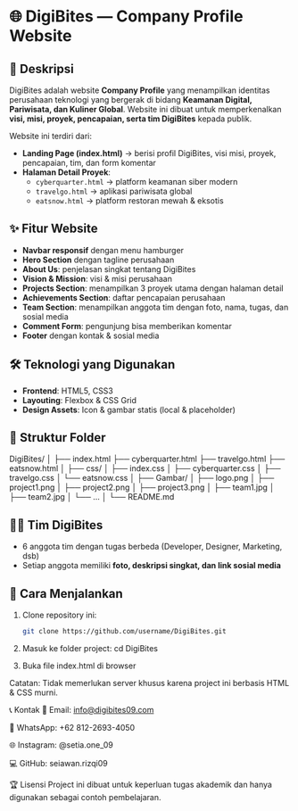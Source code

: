 # 🌐 DigiBites — Company Profile Website

## 📌 Deskripsi

DigiBites adalah website **Company Profile** yang menampilkan identitas perusahaan teknologi yang bergerak di bidang **Keamanan Digital, Pariwisata, dan Kuliner Global**. Website ini dibuat untuk memperkenalkan **visi, misi, proyek, pencapaian, serta tim DigiBites** kepada publik.

Website ini terdiri dari:

- **Landing Page (index.html)** → berisi profil DigiBites, visi misi, proyek, pencapaian, tim, dan form komentar
- **Halaman Detail Proyek**:
  - `cyberquarter.html` → platform keamanan siber modern
  - `travelgo.html` → aplikasi pariwisata global
  - `eatsnow.html` → platform restoran mewah & eksotis

## ✨ Fitur Website

- **Navbar responsif** dengan menu hamburger
- **Hero Section** dengan tagline perusahaan
- **About Us**: penjelasan singkat tentang DigiBites
- **Vision & Mission**: visi & misi perusahaan
- **Projects Section**: menampilkan 3 proyek utama dengan halaman detail
- **Achievements Section**: daftar pencapaian perusahaan
- **Team Section**: menampilkan anggota tim dengan foto, nama, tugas, dan sosial media
- **Comment Form**: pengunjung bisa memberikan komentar
- **Footer** dengan kontak & sosial media

## 🛠️ Teknologi yang Digunakan

- **Frontend**: HTML5, CSS3
- **Layouting**: Flexbox & CSS Grid
- **Design Assets**: Icon & gambar statis (local & placeholder)

## 📂 Struktur Folder

DigiBites/
│
├── index.html
├── cyberquarter.html
├── travelgo.html
├── eatsnow.html
│
├── css/
│ ├── index.css
│ ├── cyberquarter.css
│ ├── travelgo.css
│ └── eatsnow.css
│
├── Gambar/
│ ├── logo.png
│ ├── project1.png
│ ├── project2.png
│ ├── project3.png
│ ├── team1.jpg
│ ├── team2.jpg
│ └── ...
│
└── README.md

## 👨‍💻 Tim DigiBites

- 6 anggota tim dengan tugas berbeda (Developer, Designer, Marketing, dsb)
- Setiap anggota memiliki **foto, deskripsi singkat, dan link sosial media**

## 🚀 Cara Menjalankan

1. Clone repository ini:

   ```bash
   git clone https://github.com/username/DigiBites.git

   ```

2. Masuk ke folder project:
   cd DigiBites

3. Buka file index.html di browser

Catatan: Tidak memerlukan server khusus karena project ini berbasis HTML & CSS murni.

📞 Kontak
📧 Email: info@digibites09.com

📱 WhatsApp: +62 812-2693-4050

🌐 Instagram: @setia.one_09

💻 GitHub: seiawan.rizqi09

🏆 Lisensi
Project ini dibuat untuk keperluan tugas akademik dan hanya digunakan sebagai contoh pembelajaran.
